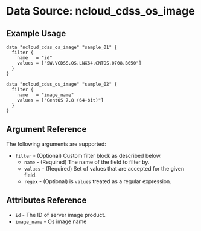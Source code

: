 # Data Source: ncloud_cdss_os_image

## Example Usage

```hcl
data "ncloud_cdss_os_image" "sample_01" {
  filter {
    name   = "id"
    values = ["SW.VCDSS.OS.LNX64.CNTOS.0708.B050"]
  }
}

data "ncloud_cdss_os_image" "sample_02" {
  filter {
    name   = "image_name"
    values = ["CentOS 7.8 (64-bit)"]
  }
}
```

## Argument Reference

The following arguments are supported:

* `filter` - (Optional) Custom filter block as described below.
    * `name` - (Required) The name of the field to filter by.
    * `values` - (Required) Set of values that are accepted for the given field.
    * `regex` - (Optional) is `values` treated as a regular expression.

## Attributes Reference

* `id` - The ID of server image product.
* `image_name` - Os image name

